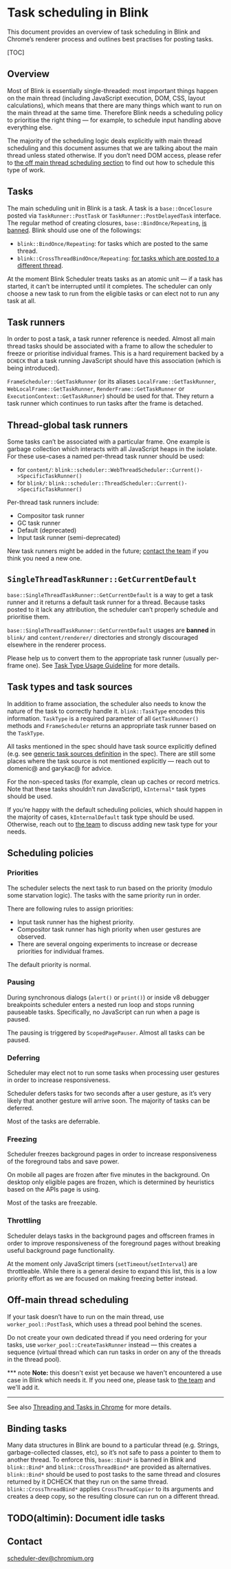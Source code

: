 # Task scheduling in Blink

This document provides an overview of task scheduling in Blink and Chrome’s
renderer process and outlines best practises for posting tasks.

[TOC]

## Overview
Most of Blink is essentially single-threaded: most important things happen
on the main thread (including JavaScript execution, DOM, CSS, layout calculations),
which means that there are many things which want to run on the main thread
at the same time. Therefore Blink needs a scheduling policy to prioritise
the right thing — for example, to schedule input handling above everything else.

The majority of the scheduling logic deals explicitly with main thread
scheduling and this document assumes that we are talking about the main thread
unless stated otherwise. If you don’t need DOM access, please refer to
[the off main thread scheduling section](#off-main-thread-scheduling)
to find out how to schedule this type of work.

## Tasks

The main scheduling unit in Blink is a task. A task is a `base::OnceClosure`
posted via `TaskRunner::PostTask` or `TaskRunner::PostDelayedTask` interface.
The regular method of creating closures, `base::BindOnce/Repeating`,
[is banned](#binding-tasks). Blink should use one of the followings:
- `blink::BindOnce/Repeating`: for tasks which are posted to the same thread.
- `blink::CrossThreadBindOnce/Repeating`:
    [for tasks which are posted to a different thread](#off-main-thread-scheduling).

At the moment Blink Scheduler treats tasks as an atomic unit — if a task has
started, it can’t be interrupted until it completes. The scheduler can only
choose a new task to run from the eligible tasks or can elect not to run any
task at all.

## Task runners

In order to post a task, a task runner reference is needed. Almost all main
thread tasks should be associated with a frame to allow the scheduler to freeze
or prioritise individual frames. This is a hard requirement backed by a `DCHECK`
that a task running JavaScript should have this association
(which is being introduced).

`FrameScheduler::GetTaskRunner` (or its aliases `LocalFrame::GetTaskRunner`,
`WebLocalFrame::GetTaskRunner`, `RenderFrame::GetTaskRunner` or
`ExecutionContext::GetTaskRunner`) should be used for that. They return a task
runner which continues to run tasks after the frame is detached.


## Thread-global task runners

Some tasks can’t be associated with a particular frame. One example is garbage
collection which interacts with all JavaScript heaps in the isolate. For these
use-cases a named per-thread task runner should be used:
- for `content/`:
  `blink::scheduler::WebThreadScheduler::Current()->SpecificTaskRunner()`
- for `blink/`:
  `blink::scheduler::ThreadScheduler::Current()->SpecificTaskRunner()`

Per-thread task runners include:
- Compositor task runner
- GC task runner
- Default (deprecated)
- Input task runner (semi-deprecated)

New task runners might be added in the future; [contact the team](#contact)
if you think you need a new one.

## `SingleThreadTaskRunner::GetCurrentDefault`

`base::SingleThreadTaskRunner::GetCurrentDefault` is a way to get a task runner
and it returns a default task runner for a thread. Because tasks posted to it
lack any attribution, the scheduler can’t properly schedule and prioritise them.

`base::SingleThreadTaskRunner::GetCurrentDefault` usages are **banned** in
`blink/` and `content/renderer/` directories and strongly discouraged elsewhere
in the renderer process.

Please help us to convert them to the appropriate task runner
(usually per-frame one). See [Task Type Usage Guideline](
https://docs.google.com/document/d/1k7EEHQUEujgQ7BAhbmNdeaddwfJPWp7qjLy8mnVTQ9Y/edit)
for more details.


## Task types and task sources

In addition to frame association, the scheduler also needs to know the nature
of the task to correctly handle it. `blink::TaskType` encodes this information.
`TaskType` is a required parameter of all `GetTaskRunner()` methods and
`FrameScheduler` returns an appropriate task runner based on the `TaskType`.

All tasks mentioned in the spec should have task source explicitly defined
(e.g. see [generic task sources definition](https://html.spec.whatwg.org/C/#generic-task-sources)
in the spec). There are still some places where the task source is not mentioned
explicitly — reach out to domenic@ and garykac@ for advice.

For the non-speced tasks (for example, clean up caches or record metrics.
Note that these tasks shouldn’t run JavaScript), `kInternal*` task types should
be used.

If you’re happy with the default scheduling policies, which should happen in the
majority of cases, `kInternalDefault` task type should be used. Otherwise, reach
out to [the team](#contact) to discuss adding new task type for your needs.

## Scheduling policies

### Priorities

The scheduler selects the next task to run based on the priority
(modulo some starvation logic). The tasks with the same priority run in order.

There are following rules to assign priorities:
- Input task runner has the highest priority.
- Compositor task runner has high priority when user gestures are observed.
- There are several ongoing experiments to increase or decrease priorities for individual frames.

The default priority is normal.

### Pausing

During synchronous dialogs (`alert()` or `print()`) or inside v8 debugger
breakpoints scheduler enters a nested run loop and stops running pauseable tasks.
Specifically, no JavaScript can run when a page is paused.

The pausing is triggered by `ScopedPagePauser`. Almost all tasks can be paused.

### Deferring

Scheduler may elect not to run some tasks when processing user gestures
in order to increase responsiveness.

Scheduler defers tasks for two seconds after a user gesture, as it’s very likely
that another gesture will arrive soon. The majority of tasks can be deferred.

Most of the tasks are deferrable.

### Freezing

Scheduler freezes background pages in order to increase responsiveness of
the foreground tabs and save power.

On mobile all pages are frozen after five minutes in the background.
On desktop only eligible pages are frozen, which is determined by heuristics
based on the APIs page is using.

Most of the tasks are freezable.

### Throttling

Scheduler delays tasks in the background pages and offscreen frames in order
to improve responsiveness of the foreground pages without breaking
useful background page functionality.

At the moment only JavaScript timers (`setTimeout`/`setInterval`) are
throttleable. While there is a general desire to expand this list, this is a low
priority effort as we are focused on making freezing better instead.

## Off-main thread scheduling

If your task doesn’t have to run on the main thread, use
`worker_pool::PostTask`, which uses a thread pool
behind the scenes.

Do not create your own dedicated thread if you need ordering for your tasks,
use `worker_pool::CreateTaskRunner` instead —
this creates a sequence (virtual thread which can run tasks in order on
any of the threads in the thread pool).

*** note
**Note:** this doesn't exist yet because we haven't encountered a use case in
Blink which needs it. If you need one, please task to [the team](#contact) and
we'll add it.
***

See also
[Threading and Tasks in Chrome](../../../../../docs/threading_and_tasks.md) for
more details.

## Binding tasks

Many data structures in Blink are bound to a particular thread (e.g. Strings,
garbage-collected classes, etc), so it’s not safe to pass a pointer to them to
another thread. To enforce this, `base::Bind*` is banned in Blink and
`blink::Bind*` and `blink::CrossThreadBind*` are provided as alternatives.
`blink::Bind*` should be used to post tasks to the same thread and closures
returned by it DCHECK that they run on the same thread.
`blink::CrossThreadBind*` applies `CrossThreadCopier` to its arguments and
creates a deep copy, so the resulting closure can run on a different thread.


## TODO(altimin): Document idle tasks


## Contact

scheduler-dev@chromium.org
